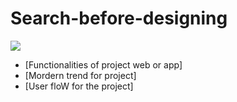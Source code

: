 # Search-before-designing
![](https://res.cloudinary.com/deb3vgvzz/image/upload/v1609068886/Design-Thinking-00-01-0998-min_uzqxm6.webp)

* [Functionalities of project web or app]
* [Mordern trend for project]
* [User floW for the project]
